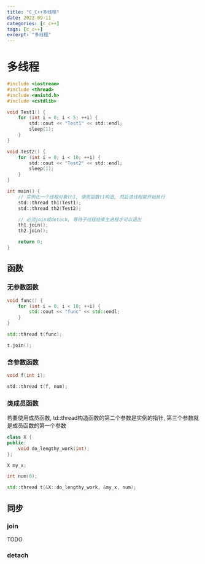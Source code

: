 ```yaml
---
title: "C_C++多线程"
date: 2022-09-11
categories: [c_c++]
tags: [c_c++]
excerpt: "多线程"
---
```


# 多线程

```c
#include <iostream>
#include <thread>
#include <unistd.h>
#include <cstdlib>

void Test1() {
    for (int i = 0; i < 5; ++i) {
        std::cout << "Test1" << std::endl;
        sleep(1);
    }
}

void Test2() {
    for (int i = 0; i < 10; ++i) {
        std::cout << "Test2" << std::endl;
        sleep(1);
    }
}

int main() {   
    // 实例化一个线程对象th1, 使用函数t1构造, 然后该线程就开始执行
    std::thread th1(Test1); 
    std::thread th2(Test2);

    // 必须join或detach, 等待子线程结束主进程才可以退出
    th1.join();
    th2.join();

    return 0;
}
```

## 函数

### 无参数函数

```c++
void func() {
    for (int i = 0; i < 10; ++i) {
        std::cout << "func" << std::endl;
    }
}

std::thread t(func);

t.join();
```

### 含参数函数

```c
void f(int i);

std::thread t(f, num);
```

### 类成员函数

若要使用成员函数, td::thread构造函数的第二个参数是实例的指针, 第三个参数就是成员函数的第一个参数

```c++
class X {
public:
    void do_lengthy_work(int);
};

X my_x;

int num(0);

std::thread t(&X::do_lengthy_work, &my_x, num);
```

## 同步

### join

TODO

### detach